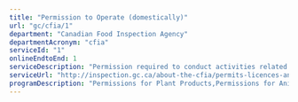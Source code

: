 ```yaml
---
title: "Permission to Operate (domestically)"
url: "gc/cfia/1"
department: "Canadian Food Inspection Agency"
departmentAcronym: "cfia"
serviceId: "1"
onlineEndtoEnd: 1
serviceDescription: "Permission required to conduct activities related to the production and selling of food, animal or plants."
serviceUrl: "http://inspection.gc.ca/about-the-cfia/permits-licences-and-approvals/centre-of-administration-for-permissions/eng/1395348583779/1395348638922"
programDescription: "Permissions for Plant Products,Permissions for Animal Products,Permissions for Food Products"
---
```

